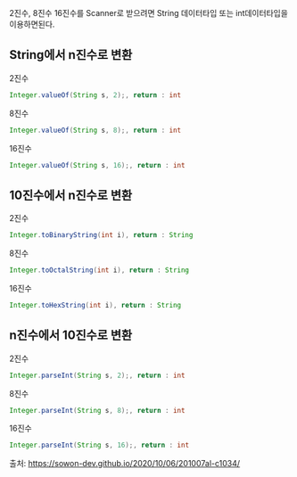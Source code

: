 2진수, 8진수 16진수를 Scanner로 받으려면 String 데이터타입 또는 int데이터타입을 이용하면된다.

## String에서 n진수로 변환

2진수

```java
Integer.valueOf(String s, 2);, return : int
```

8진수

```java
Integer.valueOf(String s, 8);, return : int
```

16진수

```java
Integer.valueOf(String s, 16);, return : int
```

## 10진수에서 n진수로 변환

2진수

```java
Integer.toBinaryString(int i), return : String
```

8진수

```java
Integer.toOctalString(int i), return : String
```

16진수

```java
Integer.toHexString(int i), return : String
```

## n진수에서 10진수로 변환

2진수

```java
Integer.parseInt(String s, 2);, return : int
```

8진수

```java
Integer.parseInt(String s, 8);, return : int
```

16진수

```java
Integer.parseInt(String s, 16);, return : int
```

출처: <https://sowon-dev.github.io/2020/10/06/201007al-c1034/>
